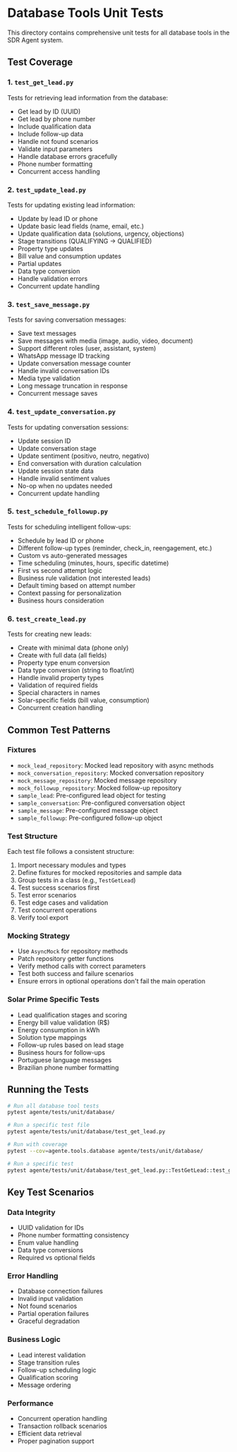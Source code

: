 # Database Tools Unit Tests

This directory contains comprehensive unit tests for all database tools in the SDR Agent system.

## Test Coverage

### 1. `test_get_lead.py`
Tests for retrieving lead information from the database:
- Get lead by ID (UUID)
- Get lead by phone number
- Include qualification data
- Include follow-up data
- Handle not found scenarios
- Validate input parameters
- Handle database errors gracefully
- Phone number formatting
- Concurrent access handling

### 2. `test_update_lead.py`
Tests for updating existing lead information:
- Update by lead ID or phone
- Update basic lead fields (name, email, etc.)
- Update qualification data (solutions, urgency, objections)
- Stage transitions (QUALIFYING → QUALIFIED)
- Property type updates
- Bill value and consumption updates
- Partial updates
- Data type conversion
- Handle validation errors
- Concurrent update handling

### 3. `test_save_message.py`
Tests for saving conversation messages:
- Save text messages
- Save messages with media (image, audio, video, document)
- Support different roles (user, assistant, system)
- WhatsApp message ID tracking
- Update conversation message counter
- Handle invalid conversation IDs
- Media type validation
- Long message truncation in response
- Concurrent message saves

### 4. `test_update_conversation.py`
Tests for updating conversation sessions:
- Update session ID
- Update conversation stage
- Update sentiment (positivo, neutro, negativo)
- End conversation with duration calculation
- Update session state data
- Handle invalid sentiment values
- No-op when no updates needed
- Concurrent update handling

### 5. `test_schedule_followup.py`
Tests for scheduling intelligent follow-ups:
- Schedule by lead ID or phone
- Different follow-up types (reminder, check_in, reengagement, etc.)
- Custom vs auto-generated messages
- Time scheduling (minutes, hours, specific datetime)
- First vs second attempt logic
- Business rule validation (not interested leads)
- Default timing based on attempt number
- Context passing for personalization
- Business hours consideration

### 6. `test_create_lead.py`
Tests for creating new leads:
- Create with minimal data (phone only)
- Create with full data (all fields)
- Property type enum conversion
- Data type conversion (string to float/int)
- Handle invalid property types
- Validation of required fields
- Special characters in names
- Solar-specific fields (bill value, consumption)
- Concurrent creation handling

## Common Test Patterns

### Fixtures
- `mock_lead_repository`: Mocked lead repository with async methods
- `mock_conversation_repository`: Mocked conversation repository
- `mock_message_repository`: Mocked message repository
- `mock_followup_repository`: Mocked follow-up repository
- `sample_lead`: Pre-configured lead object for testing
- `sample_conversation`: Pre-configured conversation object
- `sample_message`: Pre-configured message object
- `sample_followup`: Pre-configured follow-up object

### Test Structure
Each test file follows a consistent structure:
1. Import necessary modules and types
2. Define fixtures for mocked repositories and sample data
3. Group tests in a class (e.g., `TestGetLead`)
4. Test success scenarios first
5. Test error scenarios
6. Test edge cases and validation
7. Test concurrent operations
8. Verify tool export

### Mocking Strategy
- Use `AsyncMock` for repository methods
- Patch repository getter functions
- Verify method calls with correct parameters
- Test both success and failure scenarios
- Ensure errors in optional operations don't fail the main operation

### Solar Prime Specific Tests
- Lead qualification stages and scoring
- Energy bill value validation (R$)
- Energy consumption in kWh
- Solution type mappings
- Follow-up rules based on lead stage
- Business hours for follow-ups
- Portuguese language messages
- Brazilian phone number formatting

## Running the Tests

```bash
# Run all database tool tests
pytest agente/tests/unit/database/

# Run a specific test file
pytest agente/tests/unit/database/test_get_lead.py

# Run with coverage
pytest --cov=agente.tools.database agente/tests/unit/database/

# Run a specific test
pytest agente/tests/unit/database/test_get_lead.py::TestGetLead::test_get_lead_by_id_success
```

## Key Test Scenarios

### Data Integrity
- UUID validation for IDs
- Phone number formatting consistency
- Enum value handling
- Data type conversions
- Required vs optional fields

### Error Handling
- Database connection failures
- Invalid input validation
- Not found scenarios
- Partial operation failures
- Graceful degradation

### Business Logic
- Lead interest validation
- Stage transition rules
- Follow-up scheduling logic
- Qualification scoring
- Message ordering

### Performance
- Concurrent operation handling
- Transaction rollback scenarios
- Efficient data retrieval
- Proper pagination support